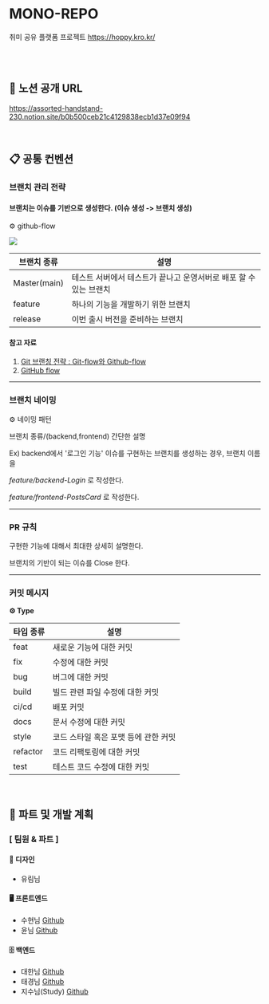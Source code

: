 # MONO-REPO
취미 공유 플랫폼 프로젝트 https://hoppy.kro.kr/

<br><br>

## 👀 노션 공개 URL
https://assorted-handstand-230.notion.site/b0b500ceb21c4129838ecb1d37e09f94

<br>

## 📋 공통 컨벤션
### 브랜치 관리 전략
#### 브랜치는 이슈를 기반으로 생성한다. (이슈 생성 -> 브랜치 생성)
⚙️ github-flow

![](https://lh3.googleusercontent.com/h5H7FB2-aBPVThE4ZlZt919Fl9CstlD17NlJoODMKOlMEHmEV0encsCR2KmJ4yc6JwMsqoyv7u3jWVtW17Q3EqcHzPxUya85fRwRjgDlL2BapLtarQiu-SnjpUjyC2weng-PAXwx)

| 브랜치 종류  | 설명                                                         |
| ------------ | ------------------------------------------------------------ |
| Master(main) | 테스트 서버에서 테스트가 끝나고 운영서버로 배포 할 수 있는 브랜치 |
| feature      | 하나의 기능을 개발하기 위한 브랜치                           |
| release | 이번 출시 버전을 준비하는 브랜치             |

#### 참고 자료
1. [Git 브랜칭 전략 : Git-flow와 Github-flow](https://hellowoori.tistory.com/56)
2. [GitHub flow](https://docs.github.com/en/get-started/quickstart/github-flow)

---

### 브랜치 네이밍
⚙️ 네이밍 패턴

브랜치 종류/(backend,frontend) 간단한 설명

Ex) backend에서 '로그인 기능' 이슈를 구현하는 브랜치를 생성하는 경우, 브랜치 이름을

*feature/backend-Login* 로 작성한다.

*feature/frontend-PostsCard* 로 작성한다.

---

### PR 규칙
구현한 기능에 대해서 최대한 상세히 설명한다.

브랜치의 기반이 되는 이슈를 Close 한다.

---

### 커밋 메시지

**⚙️ Type**

| 타입 종류 | 설명                                 |
| --------- | ------------------------------------ |
| feat      | 새로운 기능에 대한 커밋              |
| fix       | 수정에 대한 커밋                     |
| bug       | 버그에 대한 커밋                     |
| build     | 빌드 관련 파일 수정에 대한 커밋      |
| ci/cd     | 배포 커밋                            |
| docs      | 문서 수정에 대한 커밋                |
| style     | 코드 스타일 혹은 포맷 등에 관한 커밋 |
| refactor  | 코드 리팩토링에 대한 커밋            |
| test      | 테스트 코드 수정에 대한 커밋         |

<br>

## 👥 파트 및 개발 계획
### [ 팀원 & 파트 ]
#### 🎨 디자인
- 유림님
#### 🖥️ 프론트엔드
- 수현님 [Github](https://github.com/suhyeon0111)
- 윤님 [Github](https://github.com/yoona-J)
#### 🗄️ 백엔드
- 대한님 [Github](https://github.com/Choidaehankr)
- 태경님 [Github](https://github.com/seaworld0125)
- 지수님(Study) [Github](https://github.com/ezwater4528)
